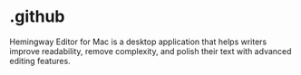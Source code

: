 # .github
Hemingway Editor for Mac is a desktop application that helps writers improve readability, remove complexity, and polish their text with advanced editing features.
